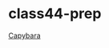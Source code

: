 # class44-prep

[Capybara](https://github.com/gaechkahub/class44-prep/blob/Audrey-branch/capybara.md "Capybara")
